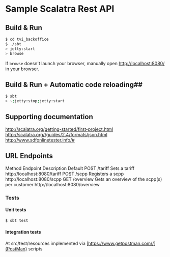 # Sample Scalatra Rest API #

## Build & Run ##

```sh
$ cd tvi_backoffice
$ ./sbt
> jetty:start
> browse
```
If `browse` doesn't launch your browser, manually open [http://localhost:8080/](http://localhost:8080/) in your browser.

## Build & Run + Automatic code reloading##
```sh
$ sbt
> ~;jetty:stop;jetty:start
```

## Supporting documentation

http://scalatra.org/getting-started/first-project.html
http://scalatra.org//guides/2.4/formats/json.html
http://www.sdfonlinetester.info/#

## URL Endpoints

Method  Endpoint    Description                                     Default
POST    /tariff     Sets a tariff                                   http://localhost:8080/tariff
POST    /scpp       Registers a scpp                                http://localhost:8080/scpp
GET     /overview   Gets an overview of the scpp(s) per customer    http://localhost:8080/overview

### Tests

#### Unit tests

```sh
$ sbt test
```

#### Integration tests

At src/test/resources implemented via [https://www.getpostman.com//](PostMan) scripts